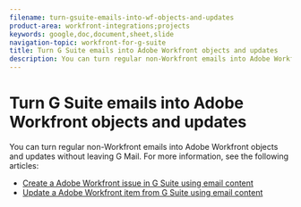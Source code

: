 ```yaml
---
filename: turn-gsuite-emails-into-wf-objects-and-updates
product-area: workfront-integrations;projects
keywords: google,doc,document,sheet,slide
navigation-topic: workfront-for-g-suite
title: Turn G Suite emails into Adobe Workfront objects and updates
description: You can turn regular non-Workfront emails into Adobe Workfront objects and updates without leaving G Mail. For more information, see the following articles:
---
```


# Turn G Suite emails into Adobe Workfront objects and updates

You can turn regular non-Workfront emails into Adobe Workfront objects and updates without leaving G Mail. For more information, see the following articles:

* [Create a Adobe Workfront issue in G Suite using email content](../../workfront-integrations-and-apps/workfront-for-g-suite/create-wf-issue-in-g-suite-using-email-content.md) 
* [Update a Adobe Workfront item from G Suite using email content](../../workfront-integrations-and-apps/workfront-for-g-suite/update-wf-item-using-email-content.md)

